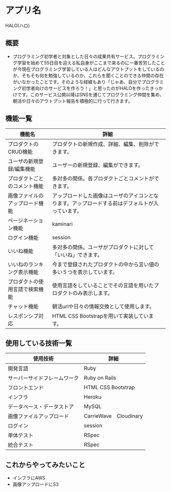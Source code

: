 # アプリ名
HALO(ハロ)
## 概要
- プログラミング初学者と対象とした日々の成果共有サービス。プログラミング学習を始めて55日目を迎える私自身がここまで来るのに一番苦労したことが今現在プログラミング学習している人はどんなアウトプットをしているのか、そもそも何を勉強しているのか、これらを聞くことのできる仲間の存在がいなかったことです。そのような経緯もあり「じゃあ、自分でプログラミング初学者向けのサービスを作ろう！」と思ったのがHALOを作ったきっかけです。このサービス公開以降はSNSを通じてプログラミング仲間を集め、朝活や日々のアウトプット報告を積極的に行って行きます。

## 機能一覧
|機能名|詳細
|-----|---|
|プロダクトのCRUD機能|プロダクトの新規作成、詳細、編集、削除ができます。|
|ユーザの新規登録/編集機能|ユーザーの新規登録、編集ができます。|
|プロダクトごとのコメント機能|多対多の関係。各プロダクトごとコメントができます。|
|画像ファイルのアップロード機能|アップロードした画像はユーザのアイコンとなります。アップロードする前はデフォルトが入っています。|
|ページネーション機能|kaminari|
|ログイン機能|session|
|いいね機能|多対多の関係。ユーザがプロダクトに対して「いいね」できます。|
|いいねのランキング表示機能|今まで登録されたプロダクトの中から言い値の多い５つを表示しています。|
|プロダクトの使用言語で検索機能|使用言語をしていることでその言語を用いたプロダクトのみ表示します。|
|チャット機能|朝活urlや日々の情報交換として使用します。|
|レスポンシブ対応|HTML CSS Bootstrapを用いて実装しています。|
## 使用している技術一覧
|使用技術|詳細
|-----|---|
|開発言語|Ruby|
|サーバーサイドフレームワーク|Ruby on Rails|
|フロントエンド|HTML CSS Bootstrap|
|インフラ|Heroku|
|データベース・データストア|MySQL|
|画像ファイルアップロード|CarrieWave　Cloudinary|
|ログイン|session|
|単体テスト|RSpec|
|統合テスト|RSpec|

## これからやってみたいこと

- インフラにAWS
- 画像アップロードにS3



